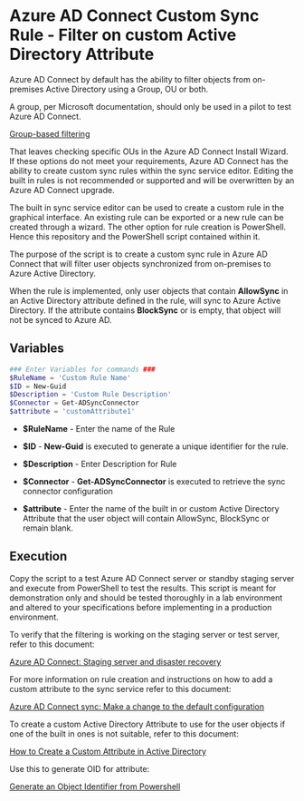 # Azure AD Connect Custom Sync Rule - Filter on custom Active Directory Attribute

Azure AD Connect by default has the ability to filter objects from on-premises Active Directory using a Group, OU or both.  

A group, per Microsoft documentation, should only be used in a pilot to test Azure AD Connect.  

[Group-based filtering](https://docs.microsoft.com/en-us/azure/active-directory/hybrid/how-to-connect-sync-configure-filtering#group-based-filtering)

That leaves checking specific OUs in the Azure AD Connect Install Wizard.  If these options do not meet your requirements, Azure AD Connect has the ability to create custom sync rules within the sync service editor.  Editing the built in rules is not recommended or supported and will be overwritten by an Azure AD Connect upgrade. 

The built in sync service editor can be used to create a custom rule in the graphical interface. An existing rule can be exported or a new rule can be created through a wizard.  The other option for rule creation is PowerShell.  Hence this repository and the PowerShell script contained within it.  

The purpose of the script is to create a custom sync rule in Azure AD Connect that will filter user objects synchronized from on-premises to Azure Active Directory.

When the rule is implemented, only user objects that contain **AllowSync** in an Active Directory attribute defined in the rule, will sync to Azure Active Directory.  If the attribute contains **BlockSync** or is empty, that object will not be synced to Azure AD.

## Variables

```powershell
### Enter Variables for commands ###
$RuleName = 'Custom Rule Name'
$ID = New-Guid
$Description = 'Custom Rule Description'
$Connector = Get-ADSyncConnector
$attribute = 'customAttribute1'
```

* **$RuleName** - Enter the name of the Rule

* **$ID** - **New-Guid** is executed to generate a unique identifier for the rule.

* **$Description** - Enter Description for Rule

* **$Connector** - **Get-ADSyncConnector** is executed to retrieve the sync connector configuration

* **$attribute** - Enter the name of the built in or custom Active Directory Attribute that the user object will contain AllowSync, BlockSync or remain blank.

## Execution

Copy the script to a test Azure AD Connect server or standby staging server and execute from PowerShell to test the results.  This script is meant for demonstration only and should be tested thoroughly in a lab environment and altered to your specifications before implementing in a production environment.

To verify that the filtering is working on the staging server or test server, refer to this document:

[Azure AD Connect: Staging server and disaster recovery](https://docs.microsoft.com/en-us/azure/active-directory/hybrid/how-to-connect-sync-staging-server)

For more information on rule creation and instructions on how to add a custom attribute to the sync service refer to this document:

[Azure AD Connect sync: Make a change to the default configuration](https://docs.microsoft.com/en-us/azure/active-directory/hybrid/how-to-connect-sync-change-the-configuration)

To create a custom Active Directory Attribute to use for the user objects if one of the built in ones is not suitable, refer to this document:

[How to Create a Custom Attribute in Active Directory](https://social.technet.microsoft.com/wiki/contents/articles/20319.how-to-create-a-custom-attribute-in-active-directory.aspx)

Use this to generate OID for attribute:

[Generate an Object Identifier from Powershell](https://gallery.technet.microsoft.com/scriptcenter/Generate-an-Object-4c9be66a)